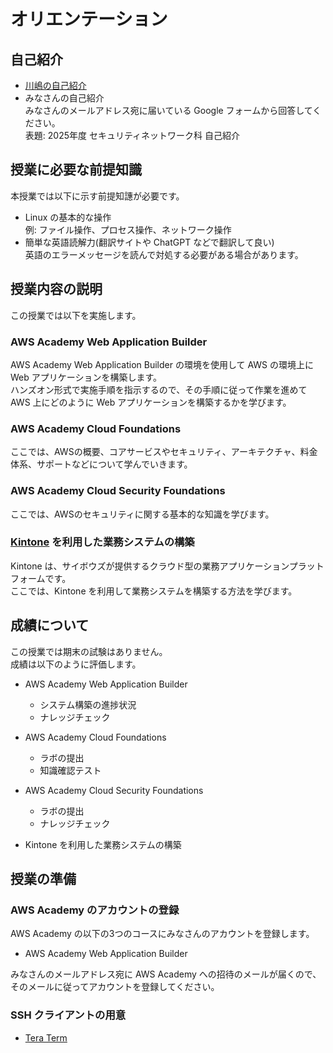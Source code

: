 # オリエンテーション
## 自己紹介
- [川嶋の自己紹介](../Introduce_Myself/index.md)
- みなさんの自己紹介  
  みなさんのメールアドレス宛に届いている Google フォームから回答してください。  
  表題: 2025年度 セキュリティネットワーク科 自己紹介

## 授業に必要な前提知識
本授業では以下に示す前提知譓が必要です。

- Linux の基本的な操作  
  例: ファイル操作、プロセス操作、ネットワーク操作
- 簡単な英語読解力(翻訳サイトや ChatGPT などで翻訳して良い)  
  英語のエラーメッセージを読んで対処する必要がある場合があります。

## 授業内容の説明
この授業では以下を実施します。

### AWS Academy Web Application Builder
AWS Academy Web Application Builder の環境を使用して AWS の環境上に Web アプリケーションを構築します。  
ハンズオン形式で実施手順を指示するので、その手順に従って作業を進めて AWS 上にどのように Web アプリケーションを構築するかを学びます。

### AWS Academy Cloud Foundations
ここでは、AWSの概要、コアサービスやセキュリティ、アーキテクチャ、料金体系、サポートなどについて学んでいきます。

### AWS Academy Cloud Security Foundations
ここでは、AWSのセキュリティに関する基本的な知識を学びます。

### [Kintone](https://kintone.cybozu.co.jp/) を利用した業務システムの構築
Kintone は、サイボウズが提供するクラウド型の業務アプリケーションプラットフォームです。  
ここでは、Kintone を利用して業務システムを構築する方法を学びます。

## 成績について
この授業では期末の試験はありません。  
成績は以下のように評価します。

- AWS Academy Web Application Builder  
  - システム構築の進捗状況
  - ナレッジチェック

- AWS Academy Cloud Foundations  
  - ラボの提出
  - 知識確認テスト

- AWS Academy Cloud Security Foundations  
  - ラボの提出
  - ナレッジチェック

- Kintone を利用した業務システムの構築  

## 授業の準備
### AWS Academy のアカウントの登録
AWS Academy の以下の3つのコースにみなさんのアカウントを登録します。

- AWS Academy Web Application Builder

みなさんのメールアドレス宛に AWS Academy への招待のメールが届くので、そのメールに従ってアカウントを登録してください。

### SSH クライアントの用意

- [Tera Term](https://teratermproject.github.io/)
